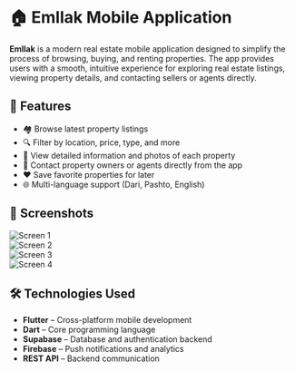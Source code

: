 # 🏠 Emllak Mobile Application

**Emllak** is a modern real estate mobile application designed to simplify the process of browsing, buying, and renting properties. The app provides users with a smooth, intuitive experience for exploring real estate listings, viewing property details, and contacting sellers or agents directly.

## 🚀 Features

- 🏘️ Browse latest property listings
- 🔍 Filter by location, price, type, and more
- 📱 View detailed information and photos of each property
- 💬 Contact property owners or agents directly from the app
- ❤️ Save favorite properties for later
- 🌐 Multi-language support (Dari, Pashto, English)

## 📸 Screenshots

![Screen 1](assets/screens/screen1.jpg)  
![Screen 2](assets/screens/screen2.jpg)  
![Screen 3](assets/screens/screen3.jpg)  
![Screen 4](assets/screens/screen4.jpg)

## 🛠️ Technologies Used

- **Flutter** – Cross-platform mobile development  
- **Dart** – Core programming language  
- **Supabase** – Database and authentication backend  
- **Firebase** – Push notifications and analytics  
- **REST API** – Backend communication  

